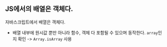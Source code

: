 ## JS에서의 배열은 객체다.

자바스크립트에서 배열은 객체다. 

- 배열 내부에 원시값 뿐만 아니라 함수, 객체 다 포함될 수 있으며 동작한다.
`array`인지 확인 -> `Array.isArray` 사용